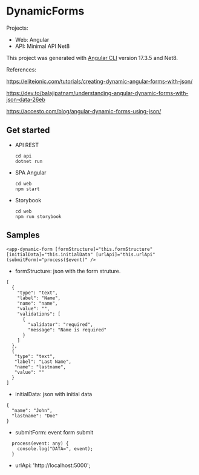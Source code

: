 # DynamicForms

Projects:
* Web:  Angular
* API: Minimal API Net8

This project was generated with [Angular CLI](https://github.com/angular/angular-cli) version 17.3.5 and Net8.

References:

  https://eliteionic.com/tutorials/creating-dynamic-angular-forms-with-json/
  
  https://dev.to/balajipatnam/understanding-angular-dynamic-forms-with-json-data-26eb
  
  https://accesto.com/blog/angular-dynamic-forms-using-json/


## Get started

* API REST
  ```
  cd api
  dotnet run
  ```
* SPA Angular
  ```
  cd web
  npm start
  ```

* Storybook
  ```
  cd web
  npm run storybook
  ```

## Samples
```
<app-dynamic-form [formStructure]="this.formStructure" [initialData]="this.initialData" [urlApi]="this.urlApi" (submitForm)="process($event)" />
```

* formStructure: json with the form struture.
```
[
  {
    "type": "text",
    "label": "Name",
    "name": "name",
    "value": "",
    "validations": [
      {
        "validator": "required",
        "message": "Name is required"
      }
    ]
  },
  {
   "type": "text",
   "label": "Last Name",
   "name": "lastname",
   "value": ""
  }
]
```

* initialData: json with initial data
```
{
  "name": "John",
  "lastname": "Doe"
}
```
* submitForm: event form submit
```
  process(event: any) {
    console.log("DATA=", event);
  }
```

* urlApi: 'http://localhost:5000';